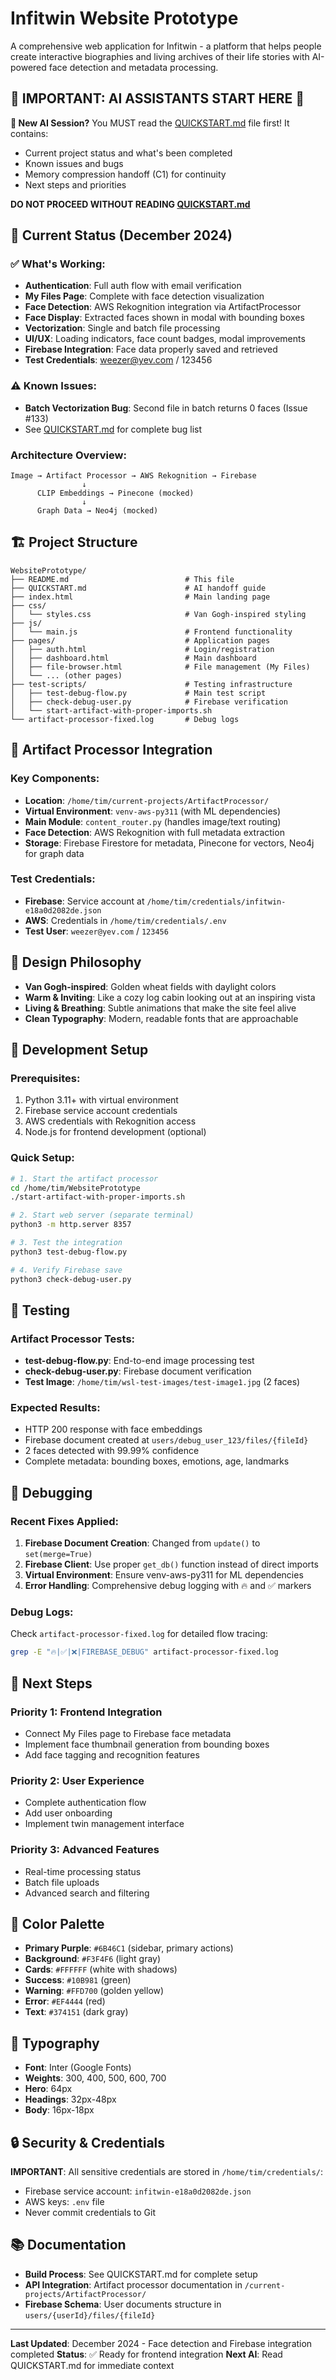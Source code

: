 # Infitwin Website Prototype

A comprehensive web application for Infitwin - a platform that helps people create interactive biographies and living archives of their life stories with AI-powered face detection and metadata processing.

## 🚨 IMPORTANT: AI ASSISTANTS START HERE 🚨

**👋 New AI Session?** You MUST read the [QUICKSTART.md](./QUICKSTART.md) file first! It contains:
- Current project status and what's been completed
- Known issues and bugs
- Memory compression handoff (C1) for continuity
- Next steps and priorities

**DO NOT PROCEED WITHOUT READING [QUICKSTART.md](./QUICKSTART.md)**

## 🎯 Current Status (December 2024)

### ✅ What's Working:
- **Authentication**: Full auth flow with email verification
- **My Files Page**: Complete with face detection visualization
- **Face Detection**: AWS Rekognition integration via ArtifactProcessor
- **Face Display**: Extracted faces shown in modal with bounding boxes
- **Vectorization**: Single and batch file processing
- **UI/UX**: Loading indicators, face count badges, modal improvements
- **Firebase Integration**: Face data properly saved and retrieved
- **Test Credentials**: weezer@yev.com / 123456

### ⚠️ Known Issues:
- **Batch Vectorization Bug**: Second file in batch returns 0 faces (Issue #133)
- See [QUICKSTART.md](./QUICKSTART.md) for complete bug list

### Architecture Overview:
```
Image → Artifact Processor → AWS Rekognition → Firebase
                ↓
      CLIP Embeddings → Pinecone (mocked)
                ↓  
      Graph Data → Neo4j (mocked)
```

## 🏗️ Project Structure

```
WebsitePrototype/
├── README.md                          # This file
├── QUICKSTART.md                      # AI handoff guide
├── index.html                         # Main landing page
├── css/
│   └── styles.css                     # Van Gogh-inspired styling
├── js/
│   └── main.js                        # Frontend functionality
├── pages/                             # Application pages
│   ├── auth.html                      # Login/registration
│   ├── dashboard.html                 # Main dashboard
│   ├── file-browser.html              # File management (My Files)
│   └── ... (other pages)
├── test-scripts/                      # Testing infrastructure
│   ├── test-debug-flow.py             # Main test script
│   ├── check-debug-user.py            # Firebase verification
│   └── start-artifact-with-proper-imports.sh
└── artifact-processor-fixed.log       # Debug logs
```

## 🧠 Artifact Processor Integration

### Key Components:
- **Location**: `/home/tim/current-projects/ArtifactProcessor/`
- **Virtual Environment**: `venv-aws-py311` (with ML dependencies)
- **Main Module**: `content_router.py` (handles image/text routing)
- **Face Detection**: AWS Rekognition with full metadata extraction
- **Storage**: Firebase Firestore for metadata, Pinecone for vectors, Neo4j for graph data

### Test Credentials:
- **Firebase**: Service account at `/home/tim/credentials/infitwin-e18a0d2082de.json`
- **AWS**: Credentials in `/home/tim/credentials/.env`
- **Test User**: `weezer@yev.com` / `123456`

## 🎨 Design Philosophy

- **Van Gogh-inspired**: Golden wheat fields with daylight colors
- **Warm & Inviting**: Like a cozy log cabin looking out at an inspiring vista
- **Living & Breathing**: Subtle animations that make the site feel alive
- **Clean Typography**: Modern, readable fonts that are approachable

## 🔧 Development Setup

### Prerequisites:
1. Python 3.11+ with virtual environment
2. Firebase service account credentials
3. AWS credentials with Rekognition access
4. Node.js for frontend development (optional)

### Quick Setup:
```bash
# 1. Start the artifact processor
cd /home/tim/WebsitePrototype
./start-artifact-with-proper-imports.sh

# 2. Start web server (separate terminal)
python3 -m http.server 8357

# 3. Test the integration
python3 test-debug-flow.py

# 4. Verify Firebase save
python3 check-debug-user.py
```

## 🧪 Testing

### Artifact Processor Tests:
- **test-debug-flow.py**: End-to-end image processing test
- **check-debug-user.py**: Firebase document verification
- **Test Image**: `/home/tim/wsl-test-images/test-image1.jpg` (2 faces)

### Expected Results:
- HTTP 200 response with face embeddings
- Firebase document created at `users/debug_user_123/files/{fileId}`
- 2 faces detected with 99.99% confidence
- Complete metadata: bounding boxes, emotions, age, landmarks

## 🐛 Debugging

### Recent Fixes Applied:
1. **Firebase Document Creation**: Changed from `update()` to `set(merge=True)`
2. **Firebase Client**: Use proper `get_db()` function instead of direct imports
3. **Virtual Environment**: Ensure venv-aws-py311 for ML dependencies
4. **Error Handling**: Comprehensive debug logging with 🔥 and ✅ markers

### Debug Logs:
Check `artifact-processor-fixed.log` for detailed flow tracing:
```bash
grep -E "🔥|✅|❌|FIREBASE_DEBUG" artifact-processor-fixed.log
```

## 🚀 Next Steps

### Priority 1: Frontend Integration
- Connect My Files page to Firebase face metadata
- Implement face thumbnail generation from bounding boxes
- Add face tagging and recognition features

### Priority 2: User Experience
- Complete authentication flow
- Add user onboarding
- Implement twin management interface

### Priority 3: Advanced Features
- Real-time processing status
- Batch file uploads
- Advanced search and filtering

## 🎨 Color Palette

- **Primary Purple**: `#6B46C1` (sidebar, primary actions)
- **Background**: `#F3F4F6` (light gray)
- **Cards**: `#FFFFFF` (white with shadows)
- **Success**: `#10B981` (green)
- **Warning**: `#FFD700` (golden yellow)
- **Error**: `#EF4444` (red)
- **Text**: `#374151` (dark gray)

## 📝 Typography

- **Font**: Inter (Google Fonts)
- **Weights**: 300, 400, 500, 600, 700
- **Hero**: 64px
- **Headings**: 32px-48px
- **Body**: 16px-18px

## 🔒 Security & Credentials

**IMPORTANT**: All sensitive credentials are stored in `/home/tim/credentials/`:
- Firebase service account: `infitwin-e18a0d2082de.json`
- AWS keys: `.env` file
- Never commit credentials to Git

## 📚 Documentation

- **Build Process**: See QUICKSTART.md for complete setup
- **API Integration**: Artifact processor documentation in `/current-projects/ArtifactProcessor/`
- **Firebase Schema**: User documents structure in `users/{userId}/files/{fileId}`

---

**Last Updated**: December 2024 - Face detection and Firebase integration completed
**Status**: ✅ Ready for frontend integration
**Next AI**: Read QUICKSTART.md for immediate context